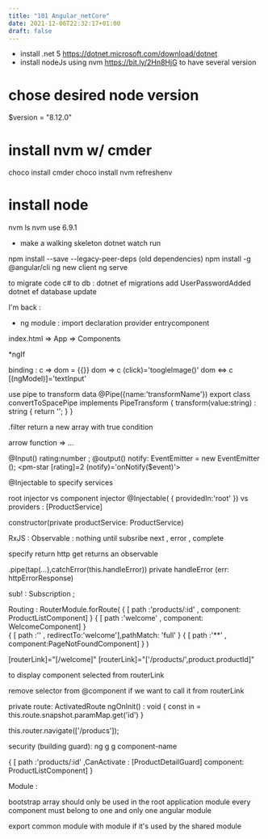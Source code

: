 ```yaml
---
title: "101 Angular_netCore"
date: 2021-12-06T22:32:17+01:00
draft: false
---
```


- install .net 5 https://dotnet.microsoft.com/download/dotnet
- install nodeJs using nvm https://bit.ly/2Hn8HjG to have several version

# chose desired node version

$version = "8.12.0"

# install nvm w/ cmder

choco install cmder
choco install nvm
refreshenv

# install node

nvm ls
nvm use 6.9.1

- make a walking skeleton
  dotnet watch run

npm install --save --legacy-peer-deps (old dependencies)
npm install -g @angular/cli
ng new client
ng serve

to migrate code c# to db :
dotnet ef migrations add UserPasswordAdded
dotnet ef database update

I'm back :

- ng module :
  import
  declaration
  provider
  entrycomponent

index.html => App => Components

\*ngIf

<tr *ngFor='let product of products'>

binding :
c => dom = {{}}
dom => c (click)='toogleImage()'
dom <=> c [(ngModel)]='textInput'

use pipe to transform data
@Pipe({name:'transformName'})
export class convertToSpacePipe implements PipeTransform
{
transform(value:string) : string {
return '';
}
}

.filter return a new array with true condition

arrow function => ...

@Input() rating:number ;
@output() notify: EventEmitter<string> = new EventEmitter<string> ();
<pm-star [rating]=2 (notify)='onNotify($event)'><pm-star>

@Injectable to specify services

root injector vs component injector
@Injectable( { providedIn:'root' })
vs
providers : [ProductService]

constructor(private productService: ProductService)

RxJS :
Observable :
nothing until subsribe
next , error , complete

specify return
http get returns an observable

.pipe(tap(...),catchError(this.handleError))
private handleError (err: httpErrorResponse)

sub! : Subscription ;

Routing :
RouterModule.forRoute(
{ [ path :'products/:id' , component: ProductListComponent] }
{ [ path :'welcome' , component: WelcomeComponent] }  
 { [ path :'' , redirectTo:'welcome'],pathMatch: 'full' }
{ [ path :'**' , component:PageNotFoundComponent] }
)

[routerLink]="[/welcome]"
[routerLink]="['/products/',product.productId]"

<outer-outlet></outer-outlet> to display component selected from routerLink

remove selector from @component if we want to call it from routerLink

private route: ActivatedRoute
ngOnInit() : void {
const in = this.route.snapshot.paramMap.get('id')
}

this.router.navigate(['/producs']);

security (building guard):
ng g g component-name

{ [ path :'products/:id' ,CanActivate : [ProductDetailGuard] component: ProductListComponent] }

Module :

bootstrap array should only be used in the root application module
every component must belong to one and only one angular module

export common module with module if it's used by the shared module
